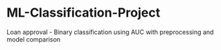 # ML-Classification-Project
Loan approval -  Binary classification using AUC with preprocessing and model comparison
